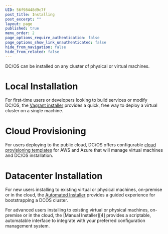 ```yaml
---
UID: 56f98448d9c7f
post_title: Installing
post_excerpt: ""
layout: page
published: true
menu_order: 2
page_options_require_authentication: false
page_options_show_link_unauthenticated: false
hide_from_navigation: false
hide_from_related: false
---
```

DC/OS can be installed on any cluster of physical or virtual machines.

# Local Installation

For first-time users or developers looking to build services or modify DC/OS, the [Vagrant installer][1] provides a quick, free way to deploy a virtual cluster on a single machine.

# Cloud Provisioning

For users deploying to the public cloud, DC/OS offers configurable [cloud provisioning templates][2] for AWS and Azure that will manage virtual machines and DC/OS installation.

# Datacenter Installation

For new users installing to existing virtual or physical machines, on-premise or in the cloud, the [Automated Installer][3] provides a guided experience for bootstrapping a DCOS cluster.

For advanced users installing to existing virtual or physical machines, on-premise or in the cloud, the [Manual Installer][4] provides a scriptable, automatable interface to integrate with your preferred configuration management system.

 [1]: /administration/installing/local
 [2]: /administration/installing/cloud
 [3]: /administration/installing/custom/automated-installer
 [3]: /administration/installing/custom/scripted-installer
